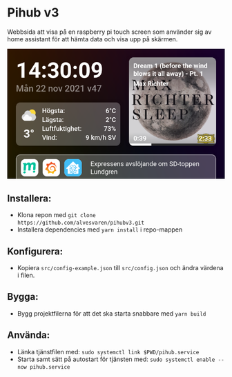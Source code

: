 # Pihub v3

Webbsida att visa på en raspberry pi touch screen som använder sig av home assistant för att hämta data och visa upp på skärmen.

![Screenshot](screenshot.png)

## Installera:

- Klona repon med `git clone https://github.com/alvesvaren/pihubv3.git`
- Installera dependencies med `yarn install` i repo-mappen

## Konfigurera:

- Kopiera `src/config-example.json` till `src/config.json` och ändra värdena i filen.

## Bygga:

- Bygg projektfilerna för att det ska starta snabbare med `yarn build`

## Använda:

- Länka tjänstfilen med: `sudo systemctl link $PWD/pihub.service`
- Starta samt sätt på autostart för tjänsten med: `sudo systemctl enable --now pihub.service`
